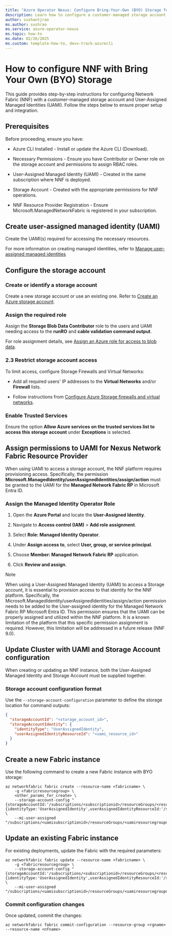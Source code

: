 ```yaml
---
title: "Azure Operator Nexus: Configure Bring-Your-Own (BYO) Storage for Network Fabric"
description: Learn how to configure a customer-managed storage account and user-assigned managed identity (UAMI) for Network Fabric in Azure Operator Nexus.
author: sushantjrao
ms.author: sushrao
ms.service: azure-operator-nexus
ms.topic: how-to
ms.date: 02/26/2025
ms.custom: template-how-to, devx-track-azurecli
---
```


# How to configure NNF with Bring Your Own (BYO) Storage

This guide provides step-by-step instructions for configuring Network Fabric (NNF) with a customer-managed storage account and User-Assigned Managed Identities (UAMI). Follow the steps below to ensure proper setup and integration.

## Prerequisites

Before proceeding, ensure you have:

- Azure CLI Installed - Install or update the Azure CLI (Download).

- Necessary Permissions - Ensure you have Contributor or Owner role on the storage account and permissions to assign RBAC roles.

- User-Assigned Managed Identity (UAMI) - Created in the same subscription where NNF is deployed.

- Storage Account - Created with the appropriate permissions for NNF operations.

- NNF Resource Provider Registration - Ensure Microsoft.ManagedNetworkFabric is registered in your subscription.

## Create user-assigned managed identity (UAMI)

Create the UAMI(s) required for accessing the necessary resources.

For more information on creating managed identities, refer to [Manage user-assigned managed identities](https://learn.microsoft.com/en-us/entra/identity/managed-identities-azure-resources/how-manage-user-assigned-managed-identities?pivots=identity-mi-methods-azp)

## Configure the storage account

### Create or identify a storage account

Create a new storage account or use an existing one. Refer to [Create an Azure storage account](../storage/common/storage-account-create.md).

### Assign the required role

Assign the **Storage Blob Data Contributor** role to the users and UAMI needing access to the **runRO** and **cable validation command output**.

For role assignment details, see [Assign an Azure role for access to blob data](../storage/blobs/assign-azure-role-data-access.md).

### 2.3 Restrict storage account access

To limit access, configure Storage Firewalls and Virtual Networks:

- Add all required users' IP addresses to the **Virtual Networks** and/or **Firewall** lists.

- Follow instructions from [Configure Azure Storage firewalls and virtual networks](../storage/common/storage-network-security.md).

### Enable Trusted Services

Ensure the option **Allow Azure services on the trusted services list to access this storage account** under **Exceptions** is selected.

## Assign permissions to UAMI for Nexus Network Fabric Resource Provider

When using UAMI to access a storage account, the NNF platform requires provisioning access. Specifically, the permission **Microsoft.ManagedIdentity/userAssignedIdentities/assign/action** must be granted to the UAMI for the **Managed Network Fabric RP** in Microsoft Entra ID.

### Assign the Managed Identity Operator Role

1. Open the **Azure Portal** and locate the **User-Assigned Identity**.

2. Navigate to **Access control (IAM)** > **Add role assignment**.

3. Select **Role: Managed Identity Operator**.

4. Under **Assign access to**, select **User, group, or service principal**.

5. Choose **Member: Managed Network Fabric RP** application.

6. Click **Review and assign**.

> [!Note]
> When using a User-Assigned Managed Identity (UAMI) to access a Storage account, it is essential to provision access to that identity for the NNF platform. Specifically, the Microsoft.ManagedIdentity/userAssignedIdentities/assign/action permission needs to be added to the User-assigned identity for the Managed Network Fabric RP Microsoft Entra ID. This permission ensures that the UAMI can be properly assigned and utilized within the NNF platform. It is a known limitation of the platform that this specific permission assignment is required. However, this limitation will be addressed in a future release (NNF 9.0).

## Update Cluster with UAMI and Storage Account configuration

When creating or updating an NNF instance, both the User-Assigned Managed Identity and Storage Account must be supplied together.

### Storage account configuration format

Use the `--storage-account-configuration` parameter to define the storage location for command outputs:

```json
{
  "storageAccountId": "<storage_account_id>",
  "storageAccountIdentity": {
    "identityType": "UserAssignedIdentity",
    "userAssignedIdentityResourceId": "<uami_resource_id>"
  }
}
```

## Create a new Fabric instance

Use the following command to create a new Fabric instance with BYO storage:

```azurecli
az networkfabric fabric create --resource-name <fabricname> \
    -g <fabricresourcegroup> \
    <other_params_for_create> \
    --storage-account-config "{storageAccountId:'/subscriptions/<subscriptionid>/resourceGroups/<resourcegroupname>/providers/Microsoft.Storage/storageAccounts/<storageaccountname>',storageAccountIdentity:{identityType:'UserAssignedIdentity',userAssignedIdentityResourceId:'/subscriptions/<uamisubscription>/resourceGroups/<uamiresourcegroupname>/providers/Microsoft.ManagedIdentity/userAssignedIdentities/<uaminame>'}}" \
    --mi-user-assigned "/subscriptions/<uamisubscriptionid>/resourceGroups/<uamiresourcegroupname>/providers/Microsoft.ManagedIdentity/userAssignedIdentities/<uaminame>"
```

## Update an existing Fabric instance

For existing deployments, update the Fabric with the required parameters:

```azurecli
az networkfabric fabric update --resource-name <fabricname> \
    -g <fabricresourcegroup> \
    --storage-account-config "{storageAccountId:'/subscriptions/<subscriptionid>/resourceGroups/<resourcegroupname>/providers/Microsoft.Storage/storageAccounts/<storageaccountname>',storageAccountIdentity:{identityType:'UserAssignedIdentity',userAssignedIdentityResourceId:'/subscriptions/<uamisubscription>/resourceGroups/<uamiresourcegroupname>/providers/Microsoft.ManagedIdentity/userAssignedIdentities/<uaminame>'}}" \
    --mi-user-assigned "/subscriptions/<uamisubscriptionid>/resourceGroups/<uamiresourcegroupname>/providers/Microsoft.ManagedIdentity/userAssignedIdentities/<uaminame>"
```

### Commit configuration changes

Once updated, commit the changes:

```azurecli
az networkfabric fabric commit-configuration --resource-group <rgname> --resource-name <nfname>
```


